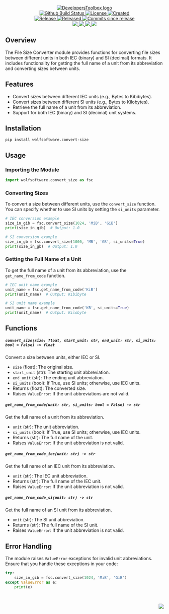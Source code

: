 <!-- markdownlint-disable -->
<p align="center">
    <a href="https://github.com/DevelopersToolbox/">
        <img src="https://cdn.wolfsoftware.com/assets/images/github/organisations/developerstoolbox/black-and-white-circle-256.png" alt="DevelopersToolbox logo" />
    </a>
    <br />
    <a href="https://github.com/DevelopersToolbox/convert-size-package/actions/workflows/cicd.yml">
        <img src="https://img.shields.io/github/actions/workflow/status/DevelopersToolbox/convert-size-package/cicd.yml?branch=master&label=build%20status&style=for-the-badge" alt="Github Build Status" />
    </a>
    <a href="https://github.com/DevelopersToolbox/convert-size-package/blob/master/LICENSE.md">
        <img src="https://img.shields.io/github/license/DevelopersToolbox/convert-size-package?color=blue&label=License&style=for-the-badge" alt="License">
    </a>
    <a href="https://github.com/DevelopersToolbox/convert-size-package">
        <img src="https://img.shields.io/github/created-at/DevelopersToolbox/convert-size-package?color=blue&label=Created&style=for-the-badge" alt="Created">
    </a>
    <br />
    <a href="https://github.com/DevelopersToolbox/convert-size-package/releases/latest">
        <img src="https://img.shields.io/github/v/release/DevelopersToolbox/convert-size-package?color=blue&label=Latest%20Release&style=for-the-badge" alt="Release">
    </a>
    <a href="https://github.com/DevelopersToolbox/convert-size-package/releases/latest">
        <img src="https://img.shields.io/github/release-date/DevelopersToolbox/convert-size-package?color=blue&label=Released&style=for-the-badge" alt="Released">
    </a>
    <a href="https://github.com/DevelopersToolbox/convert-size-package/releases/latest">
        <img src="https://img.shields.io/github/commits-since/DevelopersToolbox/convert-size-package/latest.svg?color=blue&style=for-the-badge" alt="Commits since release">
    </a>
    <br />
    <a href="https://github.com/DevelopersToolbox/convert-size-package/blob/master/.github/CODE_OF_CONDUCT.md">
        <img src="https://img.shields.io/badge/Code%20of%20Conduct-blue?style=for-the-badge" />
    </a>
    <a href="https://github.com/DevelopersToolbox/convert-size-package/blob/master/.github/CONTRIBUTING.md">
        <img src="https://img.shields.io/badge/Contributing-blue?style=for-the-badge" />
    </a>
    <a href="https://github.com/DevelopersToolbox/convert-size-package/blob/master/.github/SECURITY.md">
        <img src="https://img.shields.io/badge/Report%20Security%20Concern-blue?style=for-the-badge" />
    </a>
    <a href="https://github.com/DevelopersToolbox/convert-size-package/issues">
        <img src="https://img.shields.io/badge/Get%20Support-blue?style=for-the-badge" />
    </a>
</p>

## Overview

The File Size Converter module provides functions for converting file sizes between different units in both IEC (binary)
and SI (decimal) formats. It includes functionality for getting the full name of a unit from its abbreviation and
converting sizes between units.

## Features

- Convert sizes between different IEC units (e.g., Bytes to Kibibytes).
- Convert sizes between different SI units (e.g., Bytes to Kilobytes).
- Retrieve the full name of a unit from its abbreviation.
- Support for both IEC (binary) and SI (decimal) unit systems.

## Installation

```shell
pip install wolfsoftware.convert-size
```

## Usage

### Importing the Module

```python
import wolfsoftware.convert_size as fsc
```

### Converting Sizes

To convert a size between different units, use the `convert_size` function. You can specify whether to use SI units by setting the `si_units` parameter.

```python
# IEC conversion example
size_in_gib = fsc.convert_size(1024, 'MiB', 'GiB')
print(size_in_gib)  # Output: 1.0

# SI conversion example
size_in_gb = fsc.convert_size(1000, 'MB', 'GB', si_units=True)
print(size_in_gb)  # Output: 1.0
```

### Getting the Full Name of a Unit

To get the full name of a unit from its abbreviation, use the `get_name_from_code` function.

```python
# IEC unit name example
unit_name = fsc.get_name_from_code('KiB')
print(unit_name)  # Output: Kibibyte

# SI unit name example
unit_name = fsc.get_name_from_code('KB', si_units=True)
print(unit_name)  # Output: Kilobyte
```

## Functions

##### `convert_size(size: float, start_unit: str, end_unit: str, si_units: bool = False) -> float`

Convert a size between units, either IEC or SI.

- `size` (float): The original size.
- `start_unit` (str): The starting unit abbreviation.
- `end_unit` (str): The ending unit abbreviation.
- `si_units` (bool): If True, use SI units; otherwise, use IEC units.
- Returns (float): The converted size.
- Raises `ValueError`: If the unit abbreviations are not valid.

##### `get_name_from_code(unit: str, si_units: bool = False) -> str`

Get the full name of a unit from its abbreviation.

- `unit` (str): The unit abbreviation.
- `si_units` (bool): If True, use SI units; otherwise, use IEC units.
- Returns (str): The full name of the unit.
- Raises `ValueError`: If the unit abbreviation is not valid.

##### `get_name_from_code_iec(unit: str) -> str`

Get the full name of an IEC unit from its abbreviation.

- `unit` (str): The IEC unit abbreviation.
- Returns (str): The full name of the IEC unit.
- Raises `ValueError`: If the unit abbreviation is not valid.

##### `get_name_from_code_si(unit: str) -> str`

Get the full name of an SI unit from its abbreviation.

- `unit` (str): The SI unit abbreviation.
- Returns (str): The full name of the SI unit.
- Raises `ValueError`: If the unit abbreviation is not valid.

## Error Handling

The module raises `ValueError` exceptions for invalid unit abbreviations. Ensure that you handle these exceptions in your code:

```python
try:
    size_in_gib = fsc.convert_size(1024, 'MiB', 'GiB')
except ValueError as e:
    print(e)
```
<br />
<p align="right"><a href="https://wolfsoftware.com/"><img src="https://img.shields.io/badge/Created%20by%20Wolf%20on%20behalf%20of%20Wolf%20Software-blue?style=for-the-badge" /></a></p>
